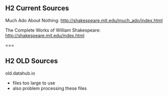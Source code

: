 ## H2 Current Sources
Much Ado About Nothing:
http://shakespeare.mit.edu/much_ado/index.html

The Complete Works of William Shakespeare:
http://shakespeare.mit.edu/index.html

===

## H2 OLD Sources
old.datahub.io
- files too large to use
- also problem processing these files
